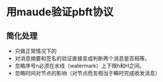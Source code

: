 # 用maude验证pbft协议

## 简化处理
- 只做正常情况下的
- 对消息摘要和签名的验证直接变成判断两个消息是否相等。
- 忽略序号n必须在水线（watermark）上下限h和H之间。
- 忽略时间对节点的影响（对节点而言相当于瞬时完成收发消息）